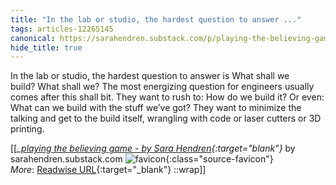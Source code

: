 ```yaml
---
title: "In the lab or studio, the hardest question to answer ..."
tags: articles-12265145
canonical: https://sarahendren.substack.com/p/playing-the-believing-game
hide_title: true
---
```


In the lab or studio, the hardest question to answer is What shall we build? What shall we? The most energizing question for engineers usually comes after this shall bit. They want to rush to: How do we build it? Or even: What can we build with the stuff we’ve got? They want to minimize the talking and get to the build itself, wrangling with code or laser cutters or 3D printing.


[[<cite>_[playing the believing game - by Sara Hendren](https://sarahendren.substack.com/p/playing-the-believing-game){:target="_blank"}_</cite> by sarahendren.substack.com ![favicon](https://s2.googleusercontent.com/s2/favicons?domain=sarahendren.substack.com){:class="source-favicon"}<br>
_More_: [Readwise URL](https://readwise.io/open/258296115){:target="_blank"}
::wrap]]
